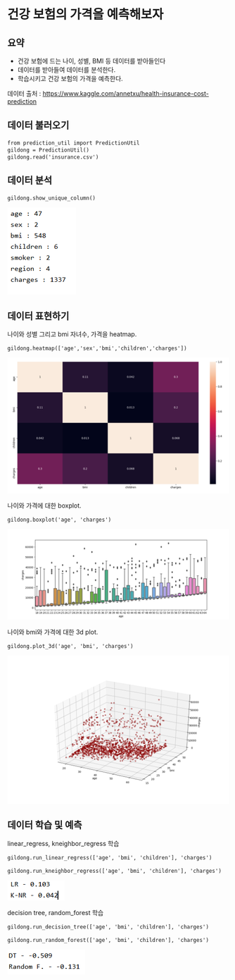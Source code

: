 # 건강 보험의 가격을 예측해보자

## 요약
* 건강 보험에 드는 나이, 성별, BMI 등 데이터를 받아들인다
* 데이터를 받아들여 데이터를 분석한다.
* 학습시키고 건강 보험의 가격을 예측한다.

데이터 출처 : <https://www.kaggle.com/annetxu/health-insurance-cost-prediction>

## 데이터 불러오기
<pre><code>from prediction_util import PredictionUtil
gildong = PredictionUtil()
gildong.read('insurance.csv')
</pre></code>

## 데이터 분석
<pre><code>gildong.show_unique_column()
</pre></code>
![](https://github.com/LEE-HOON/hoon-s/blob/master/%EB%8D%B0%EC%9D%B4%ED%84%B0%20%EB%B6%84%EC%84%9D.PNG)

## 데이터 표현하기
나이와 성별 그리고 bmi 자녀수, 가격을 heatmap.
<pre><code>gildong.heatmap(['age','sex','bmi','children','charges'])</pre></code>
![](https://github.com/LEE-HOON/hoon-s/blob/master/%ED%9E%88%ED%8A%B8%EB%A7%B5.PNG)

나이와 가격에 대한 boxplot.
<pre><code>gildong.boxplot('age', 'charges')</pre></code>
![](https://github.com/LEE-HOON/hoon-s/blob/master/boxplot.png)

나이와 bmi와 가격에 대한 3d plot.
<pre><code>gildong.plot_3d('age', 'bmi', 'charges')</pre></code>
![](https://github.com/LEE-HOON/hoon-s/blob/master/3d.png)

## 데이터 학습 및 예측
linear_regress, kneighbor_regress 학습
<pre><code>gildong.run_linear_regress(['age', 'bmi', 'children'], 'charges')</pre></code>
<pre><code>gildong.run_kneighbor_regress(['age', 'bmi', 'children'], 'charges')</pre></code>
![](https://github.com/LEE-HOON/hoon-s/blob/master/LR_K-NR.PNG)

decision tree, random_forest 학습
<pre><code>gildong.run_decision_tree(['age', 'bmi', 'children'], 'charges')</pre></code>
<pre><code>gildong.run_random_forest(['age', 'bmi', 'children'], 'charges')</pre></code>
![](https://github.com/LEE-HOON/hoon-s/blob/master/DT_RANDOM.PNG)
